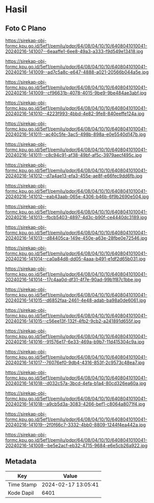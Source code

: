 # Hasil

## Foto C Plano

https://sirekap-obj-formc.kpu.go.id/5ef1/pemilu/pdpr/64/08/04/10/10/6408041010041-20240216-141007--6eaaffe1-6ee8-49a3-a333-f9d549e13418.jpg

https://sirekap-obj-formc.kpu.go.id/5ef1/pemilu/pdpr/64/08/04/10/10/6408041010041-20240216-141009--ad7c5a8c-e647-4888-a021-20566b044a5e.jpg

https://sirekap-obj-formc.kpu.go.id/5ef1/pemilu/pdpr/64/08/04/10/10/6408041010041-20240216-141009--cf96631b-4078-4015-9be9-9be484ae3abf.jpg

https://sirekap-obj-formc.kpu.go.id/5ef1/pemilu/pdpr/64/08/04/10/10/6408041010041-20240216-141010--4223f993-4bbd-4e82-9fe8-840eeffe124a.jpg

https://sirekap-obj-formc.kpu.go.id/5ef1/pemilu/pdpr/64/08/04/10/10/6408041010041-20240216-141011--ac40c5fe-3ac5-498b-898a-e0e5540d147b.jpg

https://sirekap-obj-formc.kpu.go.id/5ef1/pemilu/pdpr/64/08/04/10/10/6408041010041-20240216-141011--c8c94c91-af38-49bf-af5c-3979aecf495c.jpg

https://sirekap-obj-formc.kpu.go.id/5ef1/pemilu/pdpr/64/08/04/10/10/6408041010041-20240216-141012--d7a4ae13-efa3-455e-ae8f-e66fec9dd6fb.jpg

https://sirekap-obj-formc.kpu.go.id/5ef1/pemilu/pdpr/64/08/04/10/10/6408041010041-20240216-141012--eab43aab-065e-4306-b46b-6f9b2690e504.jpg

https://sirekap-obj-formc.kpu.go.id/5ef1/pemilu/pdpr/64/08/04/10/10/6408041010041-20240216-141013--fbcb5403-4897-4d3c-b90f-ce4440dc3189.jpg

https://sirekap-obj-formc.kpu.go.id/5ef1/pemilu/pdpr/64/08/04/10/10/6408041010041-20240216-141013--d84405ca-149e-450e-a63e-28fbe0e72546.jpg

https://sirekap-obj-formc.kpu.go.id/5ef1/pemilu/pdpr/64/08/04/10/10/6408041010041-20240216-141014--ca0a84d8-dd05-4aaa-b491-e1df2d65b031.jpg

https://sirekap-obj-formc.kpu.go.id/5ef1/pemilu/pdpr/64/08/04/10/10/6408041010041-20240216-141014--17c4aa0d-df31-4f7e-90ad-99b1f87c1bbe.jpg

https://sirekap-obj-formc.kpu.go.id/5ef1/pemilu/pdpr/64/08/04/10/10/6408041010041-20240216-141015--d6852faa-2461-4e48-adab-ba98a0de6061.jpg

https://sirekap-obj-formc.kpu.go.id/5ef1/pemilu/pdpr/64/08/04/10/10/6408041010041-20240216-141015--c56ee13f-132f-4fb2-9cb2-a241891d655f.jpg

https://sirekap-obj-formc.kpu.go.id/5ef1/pemilu/pdpr/64/08/04/10/10/6408041010041-20240216-141016--91576e17-6e33-469a-b9b7-11d415304c9a.jpg

https://sirekap-obj-formc.kpu.go.id/5ef1/pemilu/pdpr/64/08/04/10/10/6408041010041-20240216-141017--76076ef0-9db4-4316-853f-2c9573c48ea7.jpg

https://sirekap-obj-formc.kpu.go.id/5ef1/pemilu/pdpr/64/08/04/10/10/6408041010041-20240216-141018--d032c57a-3bcd-4efa-b1a4-80cd326ea60a.jpg

https://sirekap-obj-formc.kpu.go.id/5ef1/pemilu/pdpr/64/08/04/10/10/6408041010041-20240216-141018--a9cb5d3a-3083-4266-bef1-c8064a8071f4.jpg

https://sirekap-obj-formc.kpu.go.id/5ef1/pemilu/pdpr/64/08/04/10/10/6408041010041-20240216-141019--2f0f66c7-3332-4bb0-8809-1244f4ea442a.jpg

https://sirekap-obj-formc.kpu.go.id/5ef1/pemilu/pdpr/64/08/04/10/10/6408041010041-20240216-141008--be5e2acf-eb32-4715-9684-e6e5cb26a922.jpg


## Metadata

| Key        | Value               |
| ---------- | ------------------- |
| Time Stamp | 2024-02-17 13:05:41 |
| Kode Dapil | 6401                |



